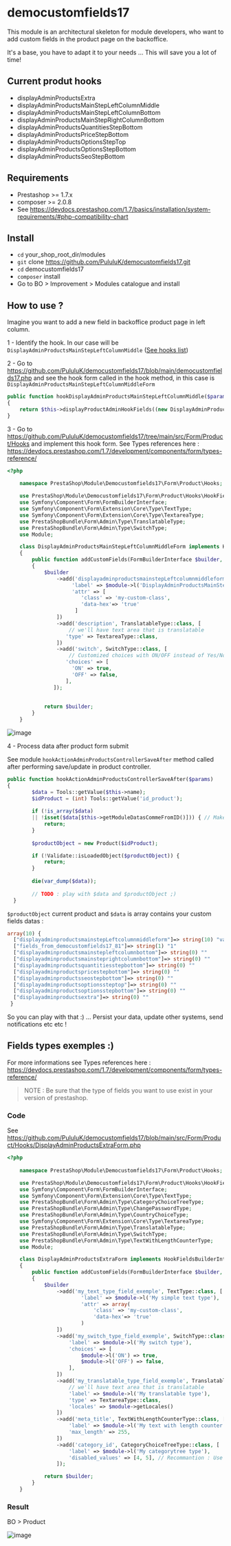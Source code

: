 # democustomfields17

This module is an architectural skeleton for module developers, who want to add custom fields in the product page on the backoffice.

It's a base, you have to adapt it to your needs ... This will save you a lot of time!


## Current produt hooks

- displayAdminProductsExtra
- displayAdminProductsMainStepLeftColumnMiddle
- displayAdminProductsMainStepLeftColumnBottom
- displayAdminProductsMainStepRightColumnBottom
- displayAdminProductsQuantitiesStepBottom
- displayAdminProductsPriceStepBottom
- displayAdminProductsOptionsStepTop
- displayAdminProductsOptionsStepBottom
- displayAdminProductsSeoStepBottom

## Requirements

- Prestashop >= 1.7.x
- composer >= 2.0.8
- See https://devdocs.prestashop.com/1.7/basics/installation/system-requirements/#php-compatibility-chart

## Install

- `cd` your_shop_root_dir/modules
- `git` clone https://github.com/PululuK/democustomfields17.git
- `cd` democustomfields17
- `composer` install
- Go to BO > Improvement > Modules catalogue and install


## How to use ?

Imagine you want to add a new field in backoffice product page in left column.

1 - Identify the hook. In our case will be
 `DisplayAdminProductsMainStepLeftColumnMiddle` ([See hooks list](https://devdocs.prestashop.com/1.7/modules/concepts/hooks/list-of-hooks/#full-list))

2 - Go to https://github.com/PululuK/democustomfields17/blob/main/democustomfields17.php and see the hook form called in the hook method, in this case is `DisplayAdminProductsMainStepLeftColumnMiddleForm`

```php
public function hookDisplayAdminProductsMainStepLeftColumnMiddle($params)
{
    return $this->displayProductAdminHookFields((new DisplayAdminProductsMainStepLeftColumnMiddleForm()), $params);
}
```
 
3 - Go to https://github.com/PululuK/democustomfields17/tree/main/src/Form/Product/Hooks and implement this hook form.
See Types references here : https://devdocs.prestashop.com/1.7/development/components/form/types-reference/
```php
<?php
        
    namespace PrestaShop\Module\Democustomfields17\Form\Product\Hooks;

    use PrestaShop\Module\Democustomfields17\Form\Product\Hooks\HookFieldsBuilderInterface;
    use Symfony\Component\Form\FormBuilderInterface;
    use Symfony\Component\Form\Extension\Core\Type\TextType;
    use Symfony\Component\Form\Extension\Core\Type\TextareaType;
    use PrestaShopBundle\Form\Admin\Type\TranslatableType;
    use PrestaShopBundle\Form\Admin\Type\SwitchType;
    use Module;

    class DisplayAdminProductsMainStepLeftColumnMiddleForm implements HookFieldsBuilderInterface
    {
        public function addCustomFields(FormBuilderInterface $builder, Module $module) :FormBuilderInterface
        {
            $builder
                ->add('displayadminproductsmainstepLeftcolumnmiddleform', TextType::class, [
                     'label' => $module->l('DisplayAdminProductsMainStepLeftColumnMiddleForm'),
                     'attr' => [
                        'class' => 'my-custom-class',
                        'data-hex'=> 'true'
                      ]
                ])
                ->add('description', TranslatableType::class, [
                    // we'll have text area that is translatable
                   'type' => TextareaType::class,
                ])
                ->add('switch', SwitchType::class, [
                    // Customized choices with ON/OFF instead of Yes/No
                   'choices' => [
                     'ON' => true,
                     'OFF' => false,
                   ],
               ]);
                
                    
            return $builder;
        }
    }
```

![image](https://user-images.githubusercontent.com/16455155/113463753-077a7280-9428-11eb-856f-dc5e93002da7.png)


4 - Process data after product form submit

See module `hookActionAdminProductsControllerSaveAfter` method called after performing save/update in product controller. 

```php
public function hookActionAdminProductsControllerSaveAfter($params)
{
        $data = Tools::getValue($this->name);
        $idProduct = (int) Tools::getValue('id_product');
                        
        if (!is_array($data)
        || !isset($data[$this->getModuleDatasCommeFromID()])) { // Make sure datas come form this form
            return;
        }
        
        $productObject = new Product($idProduct);

        if (!Validate::isLoadedObject($productObject)) {
            return;
        }
        
        die(var_dump($data));
        
        // TODO : play with $data and $productObject ;)
  }
```

`$productObject` current product and  `$data` is array contains your  custom fields datas : 

```php
array(10) { 
  ["displayadminproductsmainstepLeftcolumnmiddleform"]=> string(10) "value test1" 
  ["fields_from_democustomfields17_81"]=> string(1) "1" 
  ["displayadminproductsmainstepleftcolumnbottom"]=> string(0) "" 
  ["displayadminproductsmainsteprightcolumnbottom"]=> string(0) "" 
  ["displayadminproductsquantitiesstepbottom"]=> string(0) "" 
  ["displayadminproductspricestepbottom"]=> string(0) "" 
  ["displayadminproductsseostepbottom"]=> string(0) "" 
  ["displayadminproductsoptionssteptop"]=> string(0) "" 
  ["displayadminproductsoptionsstepbottom"]=> string(0) "" 
  ["displayadminproductsextra"]=> string(0) "" 
 } 
```

So you can play with that :) ... Persist your data, update other systems, send notifications etc etc !


## Fields types exemples :)

For more informations see Types references here : https://devdocs.prestashop.com/1.7/development/components/form/types-reference/

> NOTE : Be sure that the type of fields you want to use exist in your version of prestashop.


### Code 

See https://github.com/PululuK/democustomfields17/blob/main/src/Form/Product/Hooks/DisplayAdminProductsExtraForm.php

```php
<?php
        
    namespace PrestaShop\Module\Democustomfields17\Form\Product\Hooks;

    use PrestaShop\Module\Democustomfields17\Form\Product\Hooks\HookFieldsBuilderInterface;
    use Symfony\Component\Form\FormBuilderInterface;
    use Symfony\Component\Form\Extension\Core\Type\TextType;
    use PrestaShopBundle\Form\Admin\Type\CategoryChoiceTreeType;
    use PrestaShopBundle\Form\Admin\Type\ChangePasswordType;
    use PrestaShopBundle\Form\Admin\Type\CountryChoiceType;
    use Symfony\Component\Form\Extension\Core\Type\TextareaType;
    use PrestaShopBundle\Form\Admin\Type\TranslatableType;
    use PrestaShopBundle\Form\Admin\Type\SwitchType;
    use PrestaShopBundle\Form\Admin\Type\TextWithLengthCounterType;
    use Module;

    class DisplayAdminProductsExtraForm implements HookFieldsBuilderInterface
    {
        public function addCustomFields(FormBuilderInterface $builder, Module $module) :FormBuilderInterface
        {
            $builder
                ->add('my_text_type_field_exemple', TextType::class, [
                        'label' => $module->l('My simple text type'),
                        'attr' => array(
                            'class' => 'my-custom-class',
                            'data-hex'=> 'true'
                        )
                ])
                ->add('my_switch_type_field_exemple', SwitchType::class, [
                    'label' => $module->l('My switch type'),
                    'choices' => [
                        $module->l('ON') => true,
                        $module->l('OFF') => false,
                    ],
                ])
                ->add('my_translatable_type_field_exemple', TranslatableType::class, [
                    // we'll have text area that is translatable
                    'label' => $module->l('My translatable type'),
                    'type' => TextareaType::class,
                    'locales' => $module->getLocales()
                ])
                ->add('meta_title', TextWithLengthCounterType::class, [
                    'label' => $module->l('My text with length counter type'),
                    'max_length' => 255,
                ])
                ->add('category_id', CategoryChoiceTreeType::class, [
                    'label' => $module->l('My categorytree type'),
                    'disabled_values' => [4, 5], // Recommantion : Use something look $module->getDisabledCategoriesIds()
                ]);

            return $builder;
        }
    }
```

### Result

BO > Product 

![image](https://user-images.githubusercontent.com/16455155/113608216-8e0e9a00-964a-11eb-98f7-40da7de66953.png)


